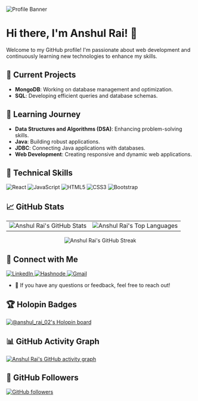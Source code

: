 ![Profile Banner](https://user-images.githubusercontent.com/96529476/203361737-e2230f98-03bb-4986-be3d-ceb4d72834ba.png)

# Hi there, I'm Anshul Rai! 👋

Welcome to my GitHub profile! I'm passionate about web development and continuously learning new technologies to enhance my skills.

## 🔭 Current Projects

- **MongoDB**: Working on database management and optimization.
- **SQL**: Developing efficient queries and database schemas.

## 🌱 Learning Journey

- **Data Structures and Algorithms (DSA)**: Enhancing problem-solving skills.
- **Java**: Building robust applications.
- **JDBC**: Connecting Java applications with databases.
- **Web Development**: Creating responsive and dynamic web applications.

## 💼 Technical Skills

![React](https://img.shields.io/badge/React-%2320232a.svg?style=for-the-badge&logo=react&logoColor=%2361DAFB)
![JavaScript](https://img.shields.io/badge/JavaScript-%23323330.svg?style=for-the-badge&logo=javascript&logoColor=%23F7DF1E)
![HTML5](https://img.shields.io/badge/HTML5-%23E34F26.svg?style=for-the-badge&logo=html5&logoColor=white)
![CSS3](https://img.shields.io/badge/CSS3-%231572B6.svg?style=for-the-badge&logo=css3&logoColor=white)
![Bootstrap](https://img.shields.io/badge/Bootstrap-%23563D7C.svg?style=for-the-badge&logo=bootstrap&logoColor=white)

## 📈 GitHub Stats

<table>
  <tr>
    <td>
      <img src="https://github-readme-stats.vercel.app/api?username=anshulraigh&include_all_commits=true&count_private=true&show_icons=true&line_height=20&title_color=ffffff&icon_color=2234AE&text_color=D3D3D3&bg_color=0,000000,130F40" alt="Anshul Rai's GitHub Stats" />
    </td>
    <td>
      <img src="https://github-readme-stats.vercel.app/api/top-langs?username=anshulraigh&show_icons=true&locale=en&layout=compact&title_color=ffffff&icon_color=2234AE&text_color=D3D3D3&bg_color=0,000000,130F40" alt="Anshul Rai's Top Languages" />
    </td>
  </tr>
</table>

<div align="center">
  <img src="https://github-readme-streak-stats.herokuapp.com/?user=anshulraigh&theme=light" alt="Anshul Rai's GitHub Streak" />
</div>

## 🤝 Connect with Me

<p align="left">
  <a href="https://www.linkedin.com/in/anshul-rai-a0a109228/">
    <img src="https://img.shields.io/badge/LinkedIn-0077B5?style=for-the-badge&logo=linkedin&logoColor=white" alt="LinkedIn" />
  </a>
  <a href="https://hashnode.com/@AnshulRai">
    <img src="https://img.shields.io/badge/Hashnode-2962FF?style=for-the-badge&logo=hashnode&logoColor=white" alt="Hashnode" />
  </a>
  <a href="mailto:anshulrai077@gmail.com">
    <img src="https://img.shields.io/badge/Gmail-D14836?style=for-the-badge&logo=gmail&logoColor=white" alt="Gmail" />
  </a>
</p>

- 💬 If you have any questions or feedback, feel free to reach out!

## 🏆 Holopin Badges

[![@anshul_rai_02's Holopin board](https://holopin.me/anshul_rai_02)](https://holopin.io/@anshul_rai_02)

## 📊 GitHub Activity Graph

[![Anshul Rai's GitHub activity graph](https://activity-graph.herokuapp.com/graph?username=anshulraigh&theme=xcode)](https://git.io/AnshulRai)

## 🌟 GitHub Followers

[![GitHub followers](https://img.shields.io/github/followers/anshulraigh.svg?style=social&label=Follow)](https://github.com/anshulraigh?tab=followers)
